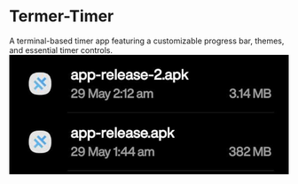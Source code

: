 # Termer-Timer
A terminal-based timer app featuring a customizable progress bar, themes, and essential timer controls.
![Fixed APK](fixed-apk.jpg)
